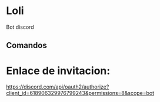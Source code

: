 
# Loli
Bot discord

## Comandos



# Enlace de invitacion:
https://discord.com/api/oauth2/authorize?client_id=618906329976799243&permissions=8&scope=bot